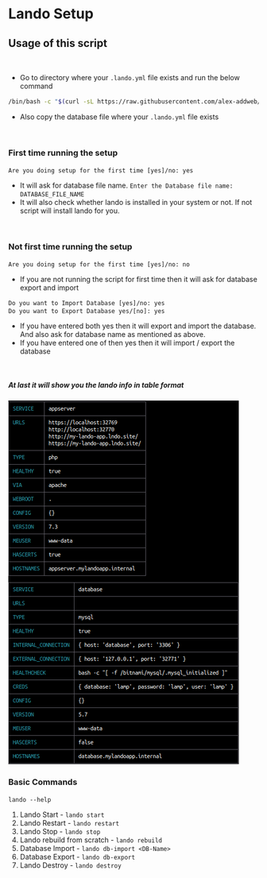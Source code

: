 # Lando Setup
## Usage of this script

<br>

- Go to directory where your `.lando.yml` file exists and run the below command
```bash
/bin/bash -c "$(curl -sL https://raw.githubusercontent.com/alex-addweb/Lando-Setup/master/setup.sh)"
```
- Also copy the database file where your `.lando.yml` file exists 
<br>

### First time running the setup
`Are you doing setup for the first time [yes]/no: yes`

- It will ask for database file name. `Enter the Database file name: DATABASE_FILE_NAME`
- It will also check whether lando is installed in your system or not. If not script will install lando for you.
<br>

### Not first time running the setup
`Are you doing setup for the first time [yes]/no: no`
- If you are not running the script for first time then it will ask for database export and import
```
Do you want to Import Database [yes]/no: yes
Do you want to Export Database yes/[no]: yes
```
- If you have entered both yes then it will export and import the database. And also ask for database name as mentioned as above.
- If you have entered one of then yes then it will import / export the database
<br>

##### At last it will show you the lando info in table format


![Lando_Info](/images/lando_info_table.png)


### Basic Commands
```
lando --help
```

1. Lando Start - `lando start`
1. Lando Restart - `lando restart`
1. Lando Stop - `lando stop`
1. Lando rebuild from scratch - `lando rebuild`
1. Database Import - `lando db-import <DB-Name>`
1. Database Export - `lando db-export`
1. Lando Destroy - `lando destroy`
